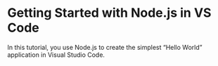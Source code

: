 Getting Started with Node.js in VS Code
=======================================

In this tutorial, you use Node.js to create the simplest “Hello World” application in Visual Studio Code.
